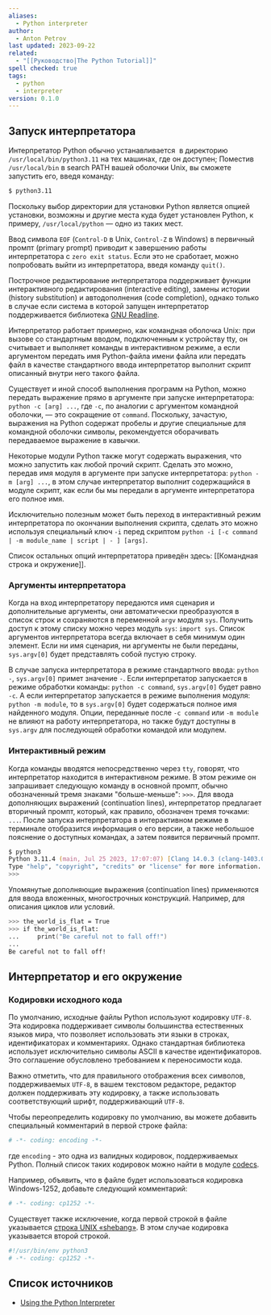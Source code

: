 ```yaml
---
aliases:
  - Python interpreter
author:
  - Anton Petrov
last updated: 2023-09-22
related:
  - "[[Руководство|The Python Tutorial]]"
spell checked: true
tags:
  - python
  - interpreter
version: 0.1.0
---
```

## Запуск интерпретатора

Интерпретатор Python обычно устанавливается  в директорию `/usr/local/bin/python3.11` на тех машинах, где он доступен; Поместив `/usr/local/bin` в search PATH вашей оболочки Unix, вы сможете запустить его, введя команду:

```Zsh
$ python3.11
```

Поскольку выбор директории для установки Python является опцией установки, возможны и другие места куда будет установлен Python, к примеру, `/usr/local/python` — одно из таких мест.

Ввод символа `EOF` (`Control-D` в Unix, `Control-Z` в Windows) в первичный промпт (primary prompt) приводит к завершению работы интерпретатора с `zero exit status`. Если это не сработает, можно попробовать выйти из интерпретатора, введя команду `quit()`.

Построчное редактирование интерпретатора поддерживает функции интерактивного редактирования (interactive editing), замены истории (history substitution) и автодополнения (code completion), однако только в случае если система в которой запущен интерпретатор поддерживается библиотека [GNU Readline](https://tiswww.case.edu/php/chet/readline/rltop.html).

Интерпретатор работает примерно, как командная оболочка Unix: при вызове со стандартным вводом, подключенным к устройству tty, он считывает и выполняет команды в интерактивном режиме, а если аргументом передать имя Python-файла  имени файла или передать файл в качестве стандартного ввода интерпретатор выполнит скрипт описанный внутри него такого файла.

Существует и иной способ выполнения программ на Python, можно передать выражение прямо в аргументе при запуске интерпретатора: `python -c [arg] ...`, где `-c`, по аналогии с аргументом командной оболочки, — это сокращение от `command`. Поскольку, зачастую, выражения на Python содержат пробелы и другие специальные для командной оболочки символы, рекомендуется оборачивать передаваемое выражение в кавычки.

Некоторые модули Python также могут содержать выражения, что можно запустить как любой прочий скрипт. Сделать это можно, передав имя модуля в аргументе при запуске интерпретатора: `python -m [arg] ...`, в этом случае интерпретатор выполнит содержащийся в модуле скрипт, как если бы мы передали в аргументе интерпретатора его полное имя.

Исключительно полезным может быть переход в интерактивный режим интерпретатора по окончании выполнения скрипта, сделать это можно используя специальный ключ `-i` перед скриптом `python -i [-c command | -m module_name | script | - ] [args]`.

Список остальных опций интерпретатора приведён здесь: [[Командная строка и окружение]].

### Аргументы интерпретатора

Когда на вход интерпретатору передаются имя сценария и дополнительные аргументы, они автоматически преобразуются в список строк и сохраняются в переменной `argv` модуля `sys`. Получить доступ к этому списку можно через модуль `sys`: `import sys`. Список аргументов интерпретатора всегда включает в себя минимум один элемент. Если ни имя сценария, ни аргументы не были переданы, `sys.argv[0]` будет представлять собой пустую строку. 

В случае запуска интерпретатора в режиме стандартного ввода: `python -`, `sys.argv[0]` примет значение `-`. Если интерпретатор запускается в режиме обработки команды: `python -c command`, `sys.argv[0]` будет равно `-c`. А если интерпретатор запускается в режиме выполнения модуля: `python -m module`, то в `sys.argv[0]` будет содержаться полное имя найденного модуля. Опции, переданные после `-c command` или `-m module` не влияют на работу интерпретатора, но также будут доступны в `sys.argv` для последующей обработки командой или модулем.

### Интерактивный режим

Когда команды вводятся непосредственно через `tty`, говорят, что интерпретатор находится в интерактивном режиме. В этом режиме он запрашивает следующую команду в основной промпт, обычно обозначенный тремя знаками "больше-меньше": `>>>`. Для ввода дополняющих выражений (continuation lines), интерпретатор предлагает вторичный промпт, который, как правило, обозначен тремя точками: `...`. После запуска интерпретатора в интерактивном режиме в терминале отобразится информация о его версии, а также небольшое пояснение о доступных командах, а затем появится первичный промпт.

```Zsh
$ python3
Python 3.11.4 (main, Jul 25 2023, 17:07:07) [Clang 14.0.3 (clang-1403.0.22.14.1)] on darwin
Type "help", "copyright", "credits" or "license" for more information.
>>>
```

Упомянутые дополняющие выражения (continuation lines) применяются для ввода вложенных, многострочных конструкций. Например, для описания циклов или условий.

```Zsh
>>> the_world_is_flat = True
>>> if the_world_is_flat:
...     print("Be careful not to fall off!")
...
Be careful not to fall off!
```

## Интерпретатор и его окружение

### Кодировки исходного кода

По умолчанию, исходные файлы Python используют кодировку `UTF-8`. Эта кодировка поддерживает символы большинства естественных языков мира, что позволяет использовать эти языки в строках, идентификаторах и комментариях. Однако стандартная библиотека использует исключительно символы ASCII в качестве идентификаторов. Это соглашение обусловлено требованием к переносимости кода.

Важно отметить, что для правильного отображения всех символов, поддерживаемых `UTF-8`, в вашем текстовом редакторе, редактор должен поддерживать эту кодировку, а также использовать соответствующий шрифт, поддерживающий `UTF-8`.

Чтобы переопределить кодировку по умолчанию, вы можете добавить специальный комментарий в первой строке файла:

```Python
# -*- coding: encoding -*-
```

где `encoding` - это одна из валидных кодировок, поддерживаемых Python. Полный список таких кодировок можно найти в модуле [codecs](https://docs.python.org/3/library/codecs.html#module-codecs).

Например, объявить, что в файле будет использоваться кодировка Windows-1252, добавьте следующий комментарий:

```Python
# -*- coding: cp1252 -*-
```

Существует также исключение, когда первой строкой в файле указывается [строка UNIX «shebang»](https://docs.python.org/3/tutorial/appendix.html#tut-scripts). В этом случае кодировка указывается второй строкой.

```Python
#!/usr/bin/env python3
# -*- coding: cp1252 -*-
```

## Список источников

- [Using the Python Interpreter](https://docs.python.org/3/tutorial/interpreter.html)